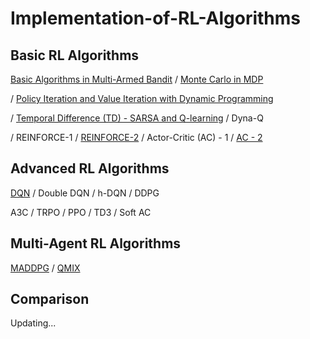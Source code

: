# Implementation-of-RL-Algorithms

## Basic RL Algorithms

[Basic Algorithms in Multi-Armed Bandit](https://github.com/klyw1998/Implementation-of-RL-Algorithms/blob/main/Basic/multi-armed%20bandit.py) / [Monte Carlo in MDP](https://github.com/klyw1998/Implementation-of-RL-Algorithms/blob/main/Basic/markov%20decision%20process.py)  

/ [Policy Iteration and Value Iteration with Dynamic Programming](https://github.com/klyw1998/Implementation-of-RL-Algorithms/blob/main/Basic/dynamic%20programming.py)  

/ [Temporal Difference (TD) - SARSA and Q-learning](https://github.com/klyw1998/Implementation-of-RL-Algorithms/blob/main/Basic/temporal%20difference.py) / Dyna-Q  

/ REINFORCE-1 / [REINFORCE-2](https://github.com/klyw1998/Implementation-of-RL-Algorithms/blob/main/Basic/REINFORCE.py) / Actor-Critic (AC) - 1 /  [AC - 2](https://github.com/klyw1998/Implementation-of-RL-Algorithms/blob/main/Basic/Actor_Critic.py)


## Advanced RL Algorithms

[DQN](https://github.com/klyw1998/Implementation-of-RL-Algorithms/blob/main/Advanced/DQN.py) / Double DQN / h-DQN / DDPG

A3C / TRPO / PPO / TD3 / Soft AC

## Multi-Agent RL Algorithms

[MADDPG](https://github.com/klyw1998/MADDPG) / [QMIX](https://github.com/klyw1998/QMIX)

## Comparison

Updating...
